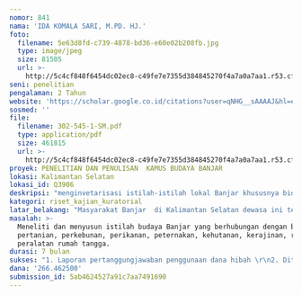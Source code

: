 ```yaml
---
nomor: 841
nama: 'IDA KOMALA SARI, M.PD. HJ.'
foto:
  filename: 5e63d8fd-c739-4878-bd36-e60e02b208fb.jpg
  type: image/jpeg
  size: 81505
  url: >-
    http://5c4cf848f6454dc02ec8-c49fe7e7355d384845270f4a7a0a7aa1.r53.cf2.rackcdn.com/4a6fd137-9beb-4354-97c6-edc70d6aba7e/5e63d8fd-c739-4878-bd36-e60e02b208fb.jpg
seni: penelitian
pengalaman: 2 Tahun
website: 'https://scholar.google.co.id/citations?user=qNHG__sAAAAJ&hl=en'
sosmed: ''
file:
  filename: 302-545-1-SM.pdf
  type: application/pdf
  size: 461815
  url: >-
    http://5c4cf848f6454dc02ec8-c49fe7e7355d384845270f4a7a0a7aa1.r53.cf2.rackcdn.com/323e580e-abb5-4642-9c49-c310b4ded950/302-545-1-SM.pdf
proyek: PENELITIAN DAN PENULISAN  KAMUS BUDAYA BANJAR
lokasi: Kalimantan Selatan
lokasi_id: Q3906
deskripsi: "menginvetarisasi istilah-istilah lokal Banjar khususnya bidang istilah pertanian dan perkebunan, perikanan, peternakan, kehutanan, kerajinan, rumah dan peralatan rumah tangga,   dan memberikan pemaknaan padanya dan menyusunnya dalam bentuk Kamus Budaya Banjar sebagai upaya untuk  melestarikan pengetahuan dan pemahaman Banjar masyarakat Banjar Kalimantan Selatan terhadap budaya tradisional Banjar yang semakin ditinggalkan akibat tergerus oleh kemajuan zaman.\r\n"
kategori: riset_kajian_kuratorial
latar_belakang: "Masyarakat Banjar  di Kalimantan Selatan dewasa ini telah banyak mengalami kemajuan di berbagai bidang kehidupan sebagai dampak pembangunan dan akibat dari pengaruh globalisasi terutama informasi dan komunikasi.   Kemajuan  terlihat nyata dari adanya pergeseran budaya dari budaya lama atau budaya perdesaan ke arah budaya kota (urban culture) yang modern. Munculnya budaya kota  yang menggeser budaya perdesaan  pada masyarakat Banjar  tidak terlepas dari perubahan orientasi kehidupan masyarakat dan kebudayaan pertanian tradisional ke arah kebudayaan modern atau kebudayaan urban yang berbasis pada kegiatan industri perdagangan yang mementingkan aspek komersial.\r\nPergeseran budaya ini di satu sisi memang berdampak positif yakni adanya pengayaan, pengembangan, atau  penyerapan unsur budaya  baru  yang berdampak kepada  kemajuan peradabannya. Akan tetapi, di sisi lain pergeseran itu juga mengakibatkan semakin ditinggalkannya budaya lokal dan tradisional.  Akibatnya, tentu saja pengetahuan dan pemahaman masyarakat Banjar terhadap budayanya menjadi semakin berkurang. Misalnya, pengetahuan dan pemahaman terhadap sistem mata pencaharian hidup,  sistem teknologi, kearifan tradisional, dan konsep-konsep lokal dalam budaya Banjar, dan kekayaan keanekaragaman hayati dan non hayati di berbagai bidang atau sektor seperti pertanian, perkebunan, kehutanan, perikanan,  peternakan, kerajinan, kehidupan sungai, dan rumah tangga.\r\n"
masalah: >-
  Meneliti dan menyusun istilah budaya Banjar yang berhubungan dengan bidang
  pertanian, perkebunan, perikanan, peternakan, kehutanan, kerajinan, rumah dan
  peralatan rumah tangga.
durasi: 7 bulan
sukses: "1. Laporan pertanggungjawaban penggunaan dana hibah \r\n2. Diterbitkannya kamus budaya Banjar yang lengkap"
dana: '266.462500'
submission_id: 5ab4624527a91c7aa7491690
---
```

